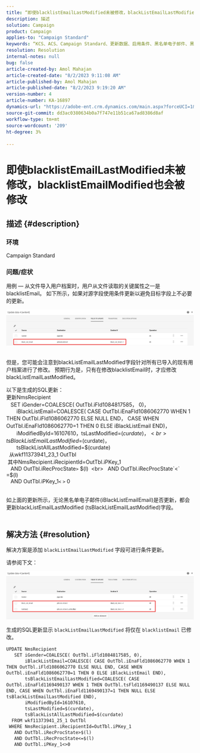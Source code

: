 ```yaml
---
title: “即使blacklistEmailLastModified未被修改，blackListEmailLastModified也会被修改”
description: 描述
solution: Campaign
product: Campaign
applies-to: "Campaign Standard"
keywords: “KCS、ACS、Campaign Standard、更新数据、启用条件、黑名单电子邮件、黑名单电子邮件上次修改时间”
resolution: Resolution
internal-notes: null
bug: false
article-created-by: Amol Mahajan
article-created-date: "8/2/2023 9:11:08 AM"
article-published-by: Amol Mahajan
article-published-date: "8/2/2023 9:19:20 AM"
version-number: 4
article-number: KA-16897
dynamics-url: "https://adobe-ent.crm.dynamics.com/main.aspx?forceUCI=1&pagetype=entityrecord&etn=knowledgearticle&id=d2a14d7e-1431-ee11-bdf3-6045bd006b3d"
source-git-commit: dd3ac0380634b0a7f747e11b51ca67ad8386d8af
workflow-type: tm+mt
source-wordcount: '209'
ht-degree: 3%

---
```


# 即使blacklistEmailLastModified未被修改，blacklistEmailModified也会被修改

## 描述 {#description}


### <b>环境</b>

Campaign Standard



### <b>问题/症状</b>

用例 — 从文件导入用户档案时，用户从文件读取的关键属性之一是blacklistEmail。 如下所示，如果对源字段使用条件更新以避免目标字段上不必要的更新。



![](assets/___d3a14d7e-1431-ee11-bdf3-6045bd006b3d___.jpeg)


<br>但是，您可能会注意到blackListEmailLastModified字段针对所有已导入的现有用户档案进行了修改。 预期行为是，只有在修改blacklistEmail时，才应修改blackListEmailLastModified。

以下是生成的SQL更新：
<br>更新NmsRecipient 
<br>   SET iGender=COALESCE( OutTbl.iFld1084817585， 0)，
<br>       iBlackListEmail=COALESCE( CASE OutTbl.iEnaFld1086062770 WHEN 1 THEN OutTbl.iFld1086062770 ELSE NULL END， CASE WHEN OutTbl.iEnaFld1086062770=1 THEN 0 ELSE iBlackListEmail END)，
<br>       iModifiedById=16107610，tsLastModified=$(curdate)，
<br>       tsBlackListEmailLastModified=$(curdate)，
<br>       tsBlackListAllLastModified=$(curdate) 
<br>  从wkf11373941_23_1 OutTbl 
<br> 其中NmsRecipient.iRecipientId=OutTbl.iPKey_1 
<br>   AND OutTbl.iRecProcState`>` $(l) 
<br>   AND OutTbl.iRecProcState`<` =$(l) 
<br>   AND OutTbl.iPKey_1`<` `>` 0


<br>如上面的更新所示，无论黑名单电子邮件(iBlackListEmailEmail)是否更新，都会更新blackListEmailLastModified (tsBlackListEmailLastModified)字段。
<br> 

## 解决方法 {#resolution}


解决方案是添加 `blackListEmailLastModified` 字段可进行条件更新。

请参阅下文：

![](assets/46d6b7ee-ab97-eb11-b1ac-002248093c2a.png)

生成的SQL更新显示 `blackListEmailLastModified` 将仅在 `blacklistEmail` 已修改。




```
UPDATE NmsRecipient 
   SET iGender=COALESCE( OutTbl.iFld1084817585, 0),
       iBlackListEmail=COALESCE( CASE OutTbl.iEnaFld1086062770 WHEN 1 THEN OutTbl.iFld1086062770 ELSE NULL END, CASE WHEN OutTbl.iEnaFld1086062770=1 THEN 0 ELSE iBlackListEmail END),
       tsBlackListEmailLastModified=COALESCE( CASE OutTbl.iEnaFld1169490137 WHEN 1 THEN OutTbl.tsFld1169490137 ELSE NULL END, CASE WHEN OutTbl.iEnaFld1169490137=1 THEN NULL ELSE tsBlackListEmailLastModified END),
       iModifiedById=16107610,
       tsLastModified=$(curdate),
       tsBlackListAllLastModified=$(curdate) 
  FROM wkf11373941_25_1 OutTbl 
 WHERE NmsRecipient.iRecipientId=OutTbl.iPKey_1 
   AND OutTbl.iRecProcState>$(l) 
   AND OutTbl.iRecProcState<=$(l) 
   AND OutTbl.iPKey_1<>0
```



